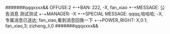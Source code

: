 #######qqqxxxx&&
OFFUSE:2
+-+BAN:
222,
-X,
fan_xiao
+-+MESSAGE:
公告消息
测试测试
+-+MANAGER:
-X
+-+SPECIAL MESSAGE:
qqqq,哈哈哈;
-X,专属消息已送达;
fan_xiao,看到消息回我一下
+-+POWER_RIGHT:
X,0:1;
fan_xiao,3;
zizheng_li,0
#######qqqxxxx&&
